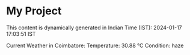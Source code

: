 # My Project

This content is dynamically generated in Indian Time (IST): 2024-01-17 17:03:51 IST


Current Weather in Coimbatore:
Temperature: 30.88 °C
Condition: haze
